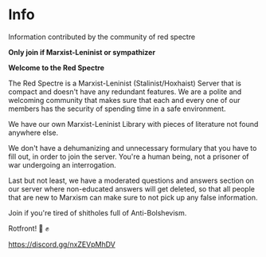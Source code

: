 # Info
Information contributed by the community of red spectre

**Only join if Marxist-Leninist or sympathizer**

__Welcome to the Red Spectre__

The Red Spectre is a Marxist-Leninist (Stalinist/Hoxhaist) Server that is compact and doesn't have any redundant features.
We are a polite and welcoming community that makes sure that each and every one of our members has the security of spending time in a safe environment.

We have our own Marxist-Leninist Library with pieces of literature not found anywhere else.

We don't have a dehumanizing and unnecessary formulary that you have to fill out, in order to join the server. You're a human being, not a prisoner of war undergoing an interrogation.

Last but not least, we have a moderated questions and answers section on our server where non-educated answers will get deleted, so that all people that are new to Marxism can make sure to not pick up any false information.

Join if you're tired of shitholes full of Anti-Bolshevism.

Rotfront! 🚩 ✊

https://discord.gg/nxZEVpMhDV
